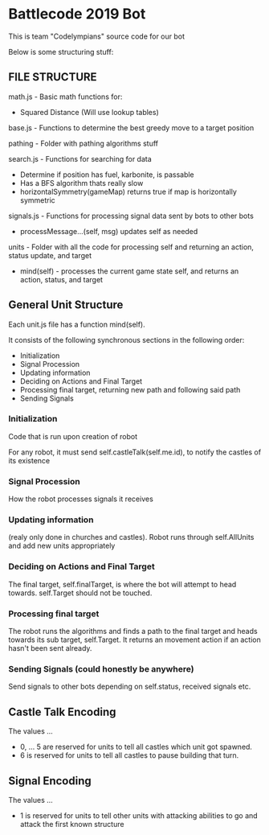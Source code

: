 # Battlecode 2019 Bot
This is team "Codelympians" source code for our bot

Below is some structuring stuff:

## FILE STRUCTURE
math.js - Basic math functions for:
- Squared Distance (Will use lookup tables)

base.js - Functions to determine the best greedy move to a target position

pathing - Folder with pathing algorithms stuff
  
search.js - Functions for searching for data
- Determine if position has fuel, karbonite, is passable
- Has a BFS algorithm thats really slow
- horizontalSymmetry(gameMap) returns true if map is horizontally symmetric

signals.js - Functions for processing signal data sent by bots to other bots
- processMessage...(self, msg) updates self as needed

units - Folder with all the code for processing self and returning an action, status update, and target
- mind(self) - processes the current game state self, and returns an action, status, and target

## General Unit Structure
Each unit.js file has a function mind(self).

It consists of the following synchronous sections in the following order:
- Initialization
- Signal Procession
- Updating information
- Deciding on Actions and Final Target
- Processing final target, returning new path and following said path
- Sending Signals

### Initialization
Code that is run upon creation of robot

For any robot, it must send self.castleTalk(self.me.id), to notify the castles of its existence

### Signal Procession
How the robot processes signals it receives

### Updating information
(realy only done in churches and castles). Robot runs through self.AllUnits and add new units appropriately

### Deciding on Actions and Final Target
The final target, self.finalTarget, is where the bot will attempt to head towards. self.Target should not be touched.

### Processing final target
The robot runs the algorithms and finds a path to the final target and heads towards its sub target, self.Target. It returns an movement action if an action hasn't been sent already.

### Sending Signals (could honestly be anywhere)
Send signals to other bots depending on self.status, received signals etc.

## Castle Talk Encoding
The values ...
- 0, ... 5 are reserved for units to tell all castles which unit got spawned.
- 6 is reserved for units to tell all castles to pause building that turn.

## Signal Encoding
The values ...
- 1 is reserved for units to tell other units with attacking abilities to go and attack the first known structure

